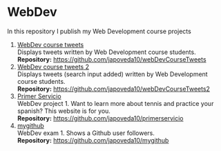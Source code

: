 # WebDev

In this repository I publish my Web Development course projects

1. [WebDev course tweets](https://japoveda10.github.io/webDevCourseTweets/) <br>
  Displays tweets written by Web Development course students. <br>
  <b>Repository:</b> https://github.com/japoveda10/webDevCourseTweets
2. [WebDev course tweets 2](https://japoveda10.github.io/webDevCourseTweets2/) <br>
  Displays tweets (search input added) written by Web Development course students. <br>
  <b>Repository:</b> https://github.com/japoveda10/webDevCourseTweets2
3. [Primer Servicio](https://japoveda10.github.io/primerservicio/) <br>
  WebDev project 1. Want to learn more about tennis and practice your spanish? This website is for you. <br>
  <b>Repository:</b> https://github.com/japoveda10/primerservicio
4. [mygithub](http://mygithub-webapp.herokuapp.com/) <br>
  WebDev exam 1. Shows a Github user followers. <br>
  <b>Repository:</b> https://github.com/japoveda10/mygithub
